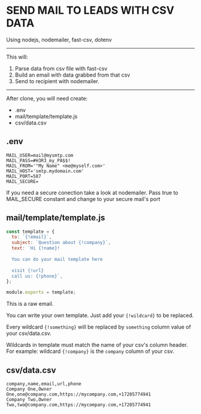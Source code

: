 # SEND MAIL TO LEADS WITH CSV DATA

Using nodejs, nodemailer, fast-csv, dotenv

---
This will:

1. Parse data from csv file with fast-csv
2. Build an email with data grabbed from that csv
3. Send to recipient with nodemailer.

---
After clone, you will need create:

- .env
- mail/template/template.js
- csv/data.csv

## .env

```.env
MAIL_USER=mail@mysmtp.com
MAIL_PASS=#H3R3_my_PA$$!
MAIL_FROM='"My Name" <me@myself.com>'
MAIL_HOST='smtp.mydomain.com'
MAIL_PORT=587
MAIL_SECURE=
```

If you need a secure conection take a look at nodemailer. Pass true to MAIL_SECURE constant and change to your secure mail's port


## mail/template/template.js

```js
const template = {
  to: `{!email}`,
  subject: `Question about {!company}`,
  text: `Hi {!name}!
  
  You can do your mail template here
  
  visit {!url}
  call us: {!phone}`,
};

module.exports = template;
```

This is a raw email.

You can write your own template. Just add your `{!wildcard}` to be replaced.

Every wildcard `{!something}` will be replaced by `something` column value of your csv/data.csv.

Wildcards in template must match the name of your csv's column header. For example: wildcard `{!company}` is the `company` column of your csv.

## csv/data.csv

```csv
company,name,email,url,phone
Company One,Owner One,one@company.com,https://mycompany.com,+17205774941
Company Two,Owner Two,two@company.com,https://mycompany.com,+17205774941
```